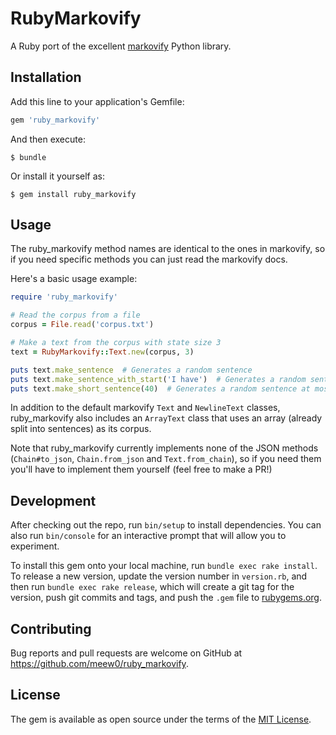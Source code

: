 # RubyMarkovify

A Ruby port of the excellent [markovify](https://github.com/jsvine/markovify) Python library.
## Installation

Add this line to your application's Gemfile:

```ruby
gem 'ruby_markovify'
```

And then execute:

    $ bundle

Or install it yourself as:

    $ gem install ruby_markovify

## Usage

The ruby_markovify method names are identical to the ones in markovify, so if you need specific methods you can just read the markovify docs.

Here's a basic usage example:
```rb
require 'ruby_markovify'

# Read the corpus from a file
corpus = File.read('corpus.txt')

# Make a text from the corpus with state size 3
text = RubyMarkovify::Text.new(corpus, 3)

puts text.make_sentence  # Generates a random sentence
puts text.make_sentence_with_start('I have')  # Generates a random sentence starting with 'I have'
puts text.make_short_sentence(40)  # Generates a random sentence at most 40 characters long
```

In addition to the default markovify `Text` and `NewlineText` classes, ruby_markovify also includes an `ArrayText` class that uses an array (already split into sentences) as its corpus.

Note that ruby_markovify currently implements none of the JSON methods (`Chain#to_json`, `Chain.from_json` and `Text.from_chain`), so if you need them you'll have to implement them yourself (feel free to make a PR!)

## Development

After checking out the repo, run `bin/setup` to install dependencies. You can also run `bin/console` for an interactive prompt that will allow you to experiment.

To install this gem onto your local machine, run `bundle exec rake install`. To release a new version, update the version number in `version.rb`, and then run `bundle exec rake release`, which will create a git tag for the version, push git commits and tags, and push the `.gem` file to [rubygems.org](https://rubygems.org).

## Contributing

Bug reports and pull requests are welcome on GitHub at https://github.com/meew0/ruby_markovify.


## License

The gem is available as open source under the terms of the [MIT License](http://opensource.org/licenses/MIT).

